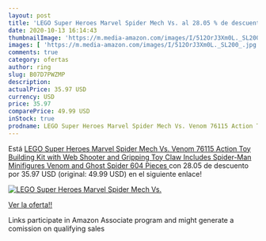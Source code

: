 ```yaml
---
layout: post
title: 'LEGO Super Heroes Marvel Spider Mech Vs. al 28.05 % de descuento'
date: 2020-10-13 16:14:43
thumbnailImage: 'https://m.media-amazon.com/images/I/512OrJ3Xm0L._SL200_.jpg'
images: [ 'https://m.media-amazon.com/images/I/512OrJ3Xm0L._SL200_.jpg' ]
comments: true
category: ofertas
author: ring
slug: B07D7PWZMP
description:
actualPrice: 35.97 USD
currency: USD
price: 35.97
comparePrice: 49.99 USD
inStock: true
prodname: LEGO Super Heroes Marvel Spider Mech Vs. Venom 76115 Action Toy Building Kit with Web Shooter and Gripping Toy Claw Includes Spider-Man Minifigures Venom and Ghost Spider  604 Pieces 
---
```


Está [LEGO Super Heroes Marvel Spider Mech Vs. Venom 76115 Action Toy Building Kit with Web Shooter and Gripping Toy Claw Includes Spider-Man Minifigures Venom and Ghost Spider  604 Pieces ](https://www.amazon.com/dp/B07D7PWZMP/?tag=tolees-20) con 28.05 de descuento por 35.97 USD (original: 49.99 USD) en el siguiente enlace!

[![LEGO Super Heroes Marvel Spider Mech Vs.](https://m.media-amazon.com/images/I/512OrJ3Xm0L._SL200_.jpg)](https://www.amazon.com/dp/B07D7PWZMP/?tag=tolees-20)

[Ver la oferta!!](https://www.amazon.com/dp/B07D7PWZMP/?tag=tolees-20)

Links participate in Amazon Associate program and might generate a comission on qualifying sales


